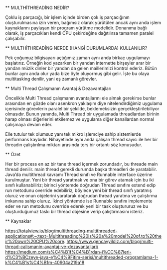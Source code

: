 
** MULTHİTHREADİNG NEDİR?

Çoklu iş parçacığı, bir işlem içinde birden çok iş parçacığının oluşturulmasına izin veren, bağımsız olarak yürütülen ancak aynı anda işlem kaynaklarını paylaşan bir program yürütme modelidir. Donanıma bağlı olarak, iş parçacıkları kendi CPU çekirdeğine dağıtılırsa tamamen paralel çalışabilir.

** MULTHİTHREADİNG NERDE (HANGİ DURUMLARDA) KULLANILIR?

Pek çoğumuz bilgisayarı açtığımız zaman aynı anda birkaç uygulamayı başlatırız. Örneğin kod yazarken bir yandan internette birşeyler arar bir yandan müzik dinler bir yandan da gelen maillerimizi kontrol ederiz. Bütün bunlar aynı anda olur yada bize öyle oluyormuş gibi gelir. İşte bu olaya multitasking denilir, yani eş zamanlı görevler.

** Multi Thread Çalışmanın Avantaj & Dezavantajları

Öncelikle Multi Thread çalışmanın avantajlarını ele almak gerekirse bunlar arasından en gözde olanı asenkron yaklaşım diye nitelendirdiğimiz uygulama içerisinde görevlerin paralel bir şekilde, beklemeksizin gerçekleştirilebiliyor olmasıdır. Bunun yanında, Multi Thread bir uygulamada threadlardan birinin harap olması diğerlerini etkilemez ve uygulama diğer kanallardan normal çalışmaya devam eder.

Elle tutulur tek olumsuz yanı tek mikro işlemciye sahip sistemlerde performans kaybıdır. Nihayetinde aynı anda çalışan thread sayısı ile her bir threadın çalıştırılma miktarı arasında ters bir ortantı söz konusudur.

** Özet

Her bir process en az bir tane thread içermek zorundadır, bu threade main thread denilir. main thread gerekli durumda başka threadleri de yaratabilir.
Java’da multithread kavramı Thread sınıfı ve Runnable interface üzerine kurulmuştur. Yeni bir thread yaratmak ve ona bir görev atamak için bu iki sınıfı kullanabiliriz; birinci yöntemde doğrudan Thread sınıfını extend edip run metodunu override edebiliriz, böylece yeni bir thread sınıfı yaratmış oluruz ve onun objelerini yaratarak doğrudan thread yaratma ve çalıştırma imkanına sahip oluruz. İkinci yöntemde ise Runnable sınıfını implemente eder ve run metodunu override ederek yeni bir task oluştururuz ve bu oluşturduğumuz taskı bir thread objesine verip çalıştırmasını isteriz. 

** Kaynaklar

https://totalview.io/blog/multithreading-multithreaded-applications#:~:text=Multithreading%20is%20a%20model%20of,to%20their%20own%20CPU%20core.
https://www.gencayyildiz.com/blog/multi-thread-calismanin-avantaj-ve-dezavantajlari/
https://medium.com/s%C4%B1f%C4%B1rdan-i%CC%87leri-d%C3%BCzeye-java-e%C4%9Fitim-serisi/multithreaded-programlama-1-k%C4%B1s%C4%B1m-40904a219a18

